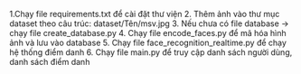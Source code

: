 1.Chạy file requirements.txt để cài đặt thư viện
2. Thêm ảnh vào thư mục dataset theo câu trúc: dataset/Tên/msv.jpg
3. Nếu chưa có file database -> chạy file create_database.py
4. Chạy file encode_faces.py để mã hóa hình ảnh và lưu vào database
5. Chạy file face_recognition_realtime.py để chạy hệ thống điểm danh
6. Chạy file main.py để truy cập danh sách người dùng, danh sách điểm danh
